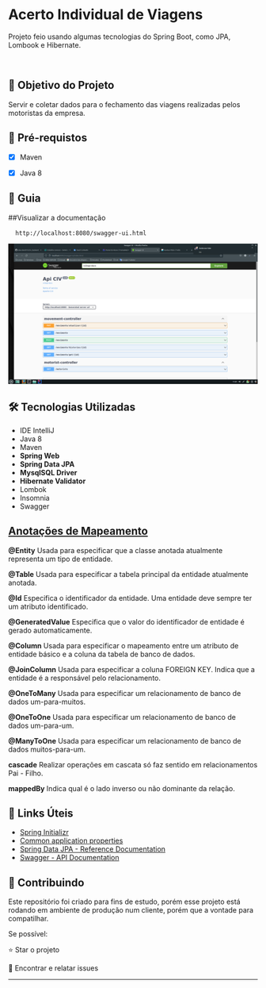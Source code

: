 <h1>Acerto Individual de Viagens </h1>
<p>Projeto feio usando algumas tecnologias do Spring Boot, como JPA, Lombook e Hibernate.</p><br>

<h2>🎯 Objetivo do Projeto</h2>
<p>Servir e coletar dados para o fechamento das viagens realizadas pelos motoristas da empresa.</p>

<h2>
🛑 Pré-requistos
</h2>

- [x] Maven

- [x] Java 8

<h2> 🚦 Guia </h2>


##Visualizar a documentação

```
  http://localhost:8080/swagger-ui.html
```
![Documentacao](https://github.com/alex-dev2015/civ_backend/blob/main/doc.png)

<h2>🛠 Tecnologias Utilizadas</h2>

<ul>
    <li>IDE IntelliJ</li>
    <li>Java 8</li>
    <li>Maven</li>
    <li><strong>Spring Web</strong></li>
    <li><strong>Spring Data JPA</strong></li>
    <li><strong>MysqlSQL Driver</strong></li>
    <li><strong>Hibernate Validator</strong></li>
    <li>Lombok</li>
    <li>Insomnia</li>
    <li>Swagger</li>
</ul>


<h2><a href="https://strn.com.br/artigos/2018/12/11/todas-as-anota%C3%A7%C3%B5es-do-jpa-anota%C3%A7%C3%B5es-de-mapeamento/"> Anotações de Mapeamento </a></h2>

<strong>@Entity</strong>
Usada para especificar que a classe anotada atualmente representa um tipo de entidade.

<strong>@Table</strong>
Usada para especificar a tabela principal da entidade atualmente anotada.

<strong>@Id</strong>
Especifica o identificador da entidade. Uma entidade deve sempre ter um atributo identificado.

<strong>@GeneratedValue</strong>
Especifica que o valor do identificador de entidade é gerado automaticamente.

<strong>@Column</strong>
Usada para especificar o mapeamento entre um atributo de entidade básico e a coluna da tabela de banco de dados.

<strong>@JoinColumn</strong>
Usada para especificar a coluna FOREIGN KEY. Indica que a entidade é a responsável pelo relacionamento.

<strong>@OneToMany</strong>
Usada para especificar um relacionamento de banco de dados um-para-muitos.

<strong>@OneToOne</strong>
Usada para especificar um relacionamento de banco de dados um-para-um.

<strong>@ManyToOne</strong>
Usada para especificar um relacionamento de banco de dados muitos-para-um.

<strong>cascade</strong>
Realizar operações em cascata só faz sentido em relacionamentos Pai - Filho.

<strong>mappedBy</strong>
Indica qual é o lado inverso ou não dominante da relação.

<h2>🔗 Links Úteis</h2>
<ul>
    <li><a href="https://start.spring.io/#!type=maven-project&language=java&platformVersion=2.6.1&packaging=jar&jvmVersion=11&groupId=me.dio.academia&artifactId=academia-digital&name=academia-digital&description=Tutorial%20API%20RESTful%20modelando%20sistema%20de%20academia%20de%20gin%C3%A1stica&packageName=me.dio.academia.digital&dependencies=web,data-jpa,postgresql,validation,lombok">Spring Initializr</a></li>
    <li><a href="https://docs.spring.io/spring-boot/docs/2.0.x/reference/html/common-application-properties.html">Common application properties</a></li>
    <li><a href="https://docs.spring.io/spring-data/jpa/docs/current/reference/html/#jpa.repositories">Spring Data JPA - Reference Documentation</a></li>
    <li><a href="https://swagger.io/">Swagger - API Documentation</a></li>

</ul>


<h2> 🤝 Contribuindo </h2>

Este repositório foi criado para fins de estudo, porém esse projeto está rodando em ambiente de produção num cliente, porém que a vontade para compatilhar.

Se possível:

⭐️  Star o projeto

🐛 Encontrar e relatar issues

------------







